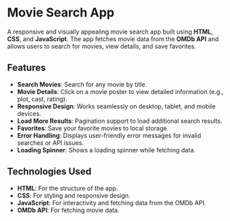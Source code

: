 
# Movie Search App

A responsive and visually appealing movie search app built using **HTML**, **CSS**, and **JavaScript**. The app fetches movie data from the **OMDb API** and allows users to search for movies, view details, and save favorites.


## Features

- **Search Movies**: Search for any movie by title.
- **Movie Details**: Click on a movie poster to view detailed information (e.g., plot, cast, rating).
- **Responsive Design**: Works seamlessly on desktop, tablet, and mobile devices.
- **Load More Results**: Pagination support to load additional search results.
- **Favorites**: Save your favorite movies to local storage.
- **Error Handling**: Displays user-friendly error messages for invalid searches or API issues.
- **Loading Spinner**: Shows a loading spinner while fetching data.


## Technologies Used

- **HTML**: For the structure of the app.
- **CSS**: For styling and responsive design.
- **JavaScript**: For interactivity and fetching data from the OMDb API.
- **OMDb API**: For fetching movie data.

